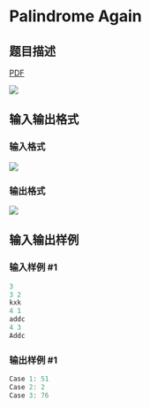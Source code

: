 # Palindrome Again

## 题目描述

[problemUrl]: https://uva.onlinejudge.org/index.php?option=com_onlinejudge&Itemid=8&category=226&page=show_problem&problem=2928

[PDF](https://uva.onlinejudge.org/external/118/p11828.pdf)

![](https://cdn.luogu.com.cn/upload/vjudge_pic/UVA11828/16bd02142dd5d6d91ad13abe4816bfc06fdfe8b5.png)

## 输入输出格式

### 输入格式

![](https://cdn.luogu.com.cn/upload/vjudge_pic/UVA11828/82e4c2ded888625257ab34b31a197ee158d93022.png)

### 输出格式

![](https://cdn.luogu.com.cn/upload/vjudge_pic/UVA11828/490d0eef8b8e0ffc10b705b343ff170085bdb923.png)

## 输入输出样例

### 输入样例 #1

```cpp
3
3 2
kxk
4 1
addc
4 3
Addc
```


### 输出样例 #1

```cpp
Case 1: 51
Case 2: 2
Case 3: 76
```


